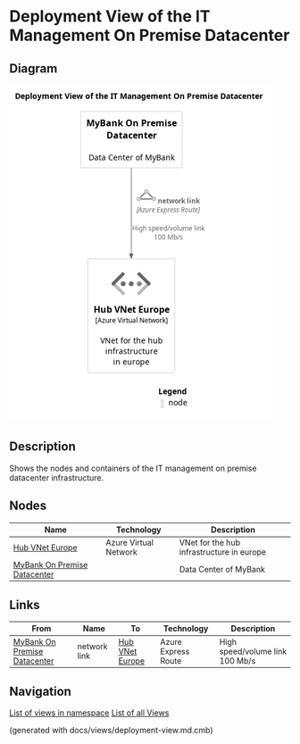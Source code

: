 # Deployment View of the IT Management On Premise Datacenter

## Diagram
![Deployment View of the IT Management On Premise Datacenter](../../../mybank/it-management/onprem/deployment-view.png)

## Description
Shows the nodes and containers of the IT management on premise datacenter infrastructure.

## Nodes
| Name | Technology | Description |
|---|---|---|
| [Hub VNet Europe](../../../mybank/it-management/azure/hub-vnet-europe.md) | Azure Virtual Network | VNet for the hub infrastructure in europe |
| [MyBank On Premise Datacenter](../../../mybank/it-management/onprem/data-center-europe.md) |  | Data Center of MyBank |

## Links
| From | Name | To | Technology | Description |
|---|---|---|---|---|
| [MyBank On Premise Datacenter](../../../mybank/it-management/onprem/data-center-europe.md) | network link | [Hub VNet Europe](../../../mybank/it-management/azure/hub-vnet-europe.md) | Azure Express Route | High speed/volume link 100 Mb/s |


## Navigation
[List of views in namespace](./views-in-namespace.md)
[List of all Views](../../../views.md)

(generated with docs/views/deployment-view.md.cmb)
